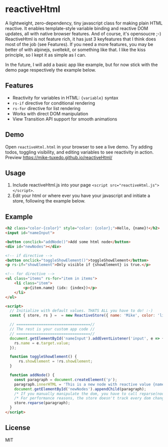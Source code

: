 # reactiveHtml

A lightweight, zero-dependency, tiny javascript class for making plain HTML reactive. It enables template-style variable binding and reactive DOM updates, all with native browser features. And of course, it's opensoucre ;-)
ReactiveHtml is not feature rich, it has just 3 keyfeatures that I think does most of the job (see Features). If you need a more features, you may be better of with alpinejs, sveltekit, or something like that. I like the kiss principle, so I kept it as simple as I can.

In the future, I will add a basic app like example, but for now stick with the demo page respectively the example below.

## Features
- Reactivity for variables in HTML: `{variable}` syntax
- `rs-if` directive for conditional rendering
- `rs-for` directive for list rendering
- Works with direct DOM manipulation
- View Transition API support for smooth animations

## Demo
Open `reactiveHtml.html` in your browser to see a live demo. Try adding todos, toggling visibility, and editing variables to see reactivity in action.
Preview https://mike-tuxedo.github.io/reactiveHtml/

## Usage
1. Include reactiveHtml.js into your page `<script src="reactiveHtml.js"></script>`.
2. Edit your html or where ever you have your javascript and initiate a store, following the example below.

## Example
```html
<h2 class="color-{color}" style="color: {color};">Hello, {name}!</h2>
<input id="nameInput">

<button conclick="addNode()">Add some html node</button>
<div id="newNodes"></div>

<!-- if directive -->
<button onclick="toggleShowElement()">toggleShowElement</button>
<p rs-if="showElement">Only visible if {showElement} is true.</p>

<!-- for directive -->
<ul class="items" rs-for="item in items">
    <li class="item">
        <p>{item.name} (idx: {index})</p>
    </li>
</ul>

<script>
  // Initialize with default values. THATS ALL you have to do! :-)
  const { store, rs } =  = new ReactiveStore({ name: 'Mike', color: 'limegreen', showElement: false, items: [{ name: 'Andi' }, { name: 'Tim' }] });

  // =================================//
  // The rest is your custom app code //
  // =================================//
  document.getElementById('nameInput').addEventListener('input', e => {
    rs.name = e.target.value;
  });

  function toggleShowElement() {
      rs.showElement = !rs.showElement;
  }

  function addNode() {
    const paragraph = document.createElement('p');
    paragraph.innerHTML = 'This is a new node with reactive value {name} in it.';
    document.getElementById('newNodes').appendChild(paragraph);
    /* If you manually manipulate the dom, you have to call reparse(node). */
    /* For performance reasons, the store doesn't track every dom change by default. */
    store.reparse(paragraph);
  }
</script>
```

## License
MIT
